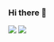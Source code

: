 ### Hi there 👋

![](https://github-readme-stats.vercel.app/api?username=kieranklaassen&show_icons=true&count_private=true)
![](https://github-readme-stats.vercel.app/api/top-langs/?username=kieranklaassen)

